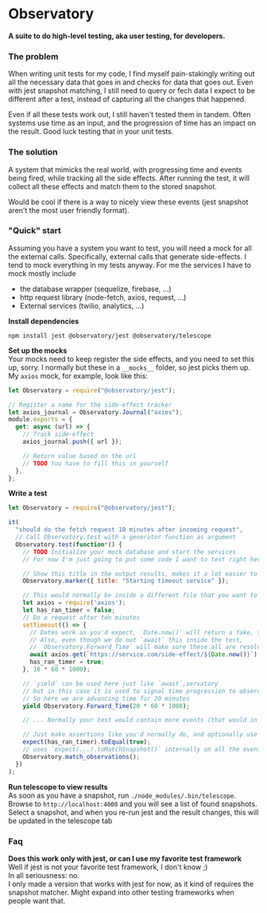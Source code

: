 # Observatory

**A suite to do high-level testing, aka user testing, for developers.**

### The problem

When writing unit tests for my code, I find myself pain-stakingly writing out all the necessary data that goes in and checks for data that goes out. Even with jest snapshot matching, I still need to query or fech data I expect to be different after a test, instead of capturing all the changes that happened.

Even if all these tests work out, I still haven't tested them in tandem. Often systems use time as an input, and the progression of time has an impact on the result. Good luck testing that in your unit tests.

### The solution

A system that mimicks the real world, with progressing time and events being fired, while tracking all the side effects. After running the test, it will collect all these effects and match them to the stored snapshot.

Would be cool if there is a way to nicely view these events (jest snapshot aren't the most user friendly format).

### "Quick" start

Assuming you have a system you want to test, you will need a mock for all the external calls. Specifically, external calls that generate side-effects. I tend to mock everything in my tests anyway. For me the services I have to mock mostly include

- the database wrapper (sequelize, firebase, ...)
- http request library (node-fetch, axios, request, ...)
- External services (twilio, analytics, ...)

**Install dependencies**
```
npm install jest @observatory/jest @observatory/telescope
```

**Set up the mocks**  
Your mocks need to keep register the side effects, and you need to set this up, sorry. I normally but these in a `__mocks__` folder, so jest picks them up. My `axios` mock, for example, look like this:

```js
let Observatory = require("@observatory/jest");

// Register a name for the side-effect tracker
let axios_journal = Observatory.Journal("axios");
module.exports = {
  get: async (url) => {
    // Track side-effect
    axios_journal.push({ url });

    // Return value based on the url
    // TODO You have to fill this in yourself
  },
};
```

**Write a test**
```js
let Observatory = require("@observatory/jest");

it(
  "should do the fetch request 10 minutes after incoming request",
  // Call Observatory.test with a generator function as argument
  Observatory.test(function*() {
    // TODO Initialize your mock database and start the services
    // For now I'm just going to put some code I want to test right here

    // Show this title in the output results, makes it a lot easier to keep the test managable if your tests get bigger
    Observatory.marker({ title: "Starting timeout service" });

    // This would normally be inside a different file that you want to test
    let axios = require('axios');
    let has_ran_timer = false;
    // Do a request after ten minutes
    setTimeout(() => {
      // Dates work as you'd expect, `Date.now()` will return a fake, test date.
      // Also, even though we do not `await` this inside the test,
      // `Observatory.Forward_Time` will make sure these all are resolved
      await axios.get(`https://service.com/side-effect/${Date.now()}`);
      has_ran_timer = true;
    }, 10 * 60 * 1000);

    // `yield` can be used here just like `await`,servatory
    // but in this case it is used to signal time progression to observatory
    // So here we are advancing time for 20 minutes
    yield Observatory.Forward_Time(20 * 60 * 1000);

    // ... Normally your test would contain more events (that would in the real world would be triggered by a user) or time progressions

    // Just make assertions like you'd normally do, and optionally use `Observatory.match_observations()`
    expect(has_ran_timer).toEqual(true);
    // uses `expect(...).toMatchSnapshot()` internally on all the events collected in the log.
    Observatory.match_observations();
  })
);
```

**Run telescope to view results**  
As soon as you have a snapshot, run `./node_modules/.bin/telescope`. Browse to `http://localhost:4000` and you will see a list of found snapshots. Select a snapshot, and when you re-run jest and the result changes, this will be updated in the telescope tab


### Faq
**Does this work only with jest, or can I use my favorite test framework**  
Well if jest is not your favorite test framework, I don't know ;)  
In all seriousness: no.  
I only made a version that works with jest for now, as it kind of requires the snapshot matcher. Might expand into other testing frameworks when people want that.
